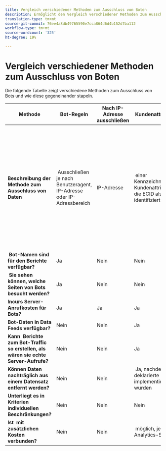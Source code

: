 ```yaml
---
title: Vergleich verschiedener Methoden zum Ausschluss von Boten
description: Ermöglicht den Vergleich verschiedener Methoden zum Ausschluss von Bots.
translation-type: tm+mt
source-git-commit: 76ee4a8db49765590e7cca864d6d4b152d7ba112
workflow-type: tm+mt
source-wordcount: '325'
ht-degree: 19%

---
```



# Vergleich verschiedener Methoden zum Ausschluss von Boten

Die folgende Tabelle zeigt verschiedene Methoden zum Ausschluss von Bots und wie diese gegeneinander stapeln.

| Methode | Bot-Regeln | Nach IP-Adresse ausschließen  | Kundenattribute | Segmentierung | Bewertung durch Dritte + Segmentierung | Unterdrücken der &#x200B; für Bots zur Laufzeit | Benutzerspezifische DB VISTA-Regel |
| --- | --- | --- | --- | --- | --- | --- | --- |
| **Beschreibung der Methode zum Ausschluss von Daten** | &#x200B; Ausschließen je nach Benutzeragent, IP-Adresse oder IP-Adressbereich | IP-Adresse | &#x200B; einer Kennzeichnung in Kundenattributen, die ECID als Bot identifiziert | &#x200B; Kriterien in einem Analytics-Segment, das bekannte Bots basierend auf dem Bot-Verhalten identifiziert | &#x200B; einem Drittanbieter wie [Perimeter X](https://www.perimeterx.com) oder [Akamai Bot Manager](https://www.akamai.com/us/en/products/security/bot-manager.jsp) weist jeder Ansicht eine Bewertung der Wahrscheinlichkeit zu, dass es sich um einen Bot handelt. Die Bewertung wird an Analytics gesendet und Segmente können verwendet werden, um Daten basierend auf dem Ergebnis auszufiltern. | &#x200B; clientseitige Logik verhindert, dass der Analytics-Server-Aufruf für Bots ausgeführt wird. | &#x200B; Eine VISTA-Regel verschiebt Traffic von Bots, die bestimmte Kriterien erfüllen, in eine separate Report Suite. |
| **&#x200B; Bot-Namen sind für den Berichte verfügbar?** | Ja | Nein | Nein | Nein | Nein | Nein | Ja |
| **&#x200B; Sie sehen können, welche Seiten von Bots besucht werden?** | Ja | Nein | Nein | Nein | Ja | Nein | Ja |
| &#x200B;**Incurs Server-Anrufkosten für Bots?** | Ja | Ja | Ja | Ja | Ja | Nein | Ja |
| **Bot-Daten in Data Feeds verfügbar?** | Nein | Nein | Ja | Ja | Ja | Nein | Ja |
| **Kann &#x200B; Berichte zum Bot-Traffic so erstellen, als wären sie echte Server-Aufrufe?** | Nein | Nein | Ja | Ja | Ja | Ja | Nein |
| **Können Daten nachträglich aus einem Datensatz entfernt werden?** | Nein | Nein | &#x200B; Ja, nachdem deklarierte IDs implementiert wurden | Ja | Ja, sobald Ergebnisse implementiert sind | Nein | Nein |
| **Unterliegt es in Kriterien individuellen Beschränkungen?** | Nein | Nein | Nein | Ja | Nein | Nein | Nein |
| **Ist &#x200B; mit zusätzlichen Kosten verbunden?** | Nein | Nein | &#x200B; möglich, je nach Analytics-SKU | Nein | Ja | Nein | &#x200B; Ja - Kosten für die Implementierung und Pflege einer VISTA-Regel |
